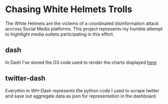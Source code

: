# Chasing White Helmets Trolls

The White Helmets are the victems of a coordinated disinformation attack accross Social Media platforms. 
This project represents my humble attempt to hightlight media outlets participating in this effort.

## dash
In Dash I've stored the D3 code used to render the charts displayed [here](http://s3.amazonaws.com/wh-twitter/index.html)

## twitter-dash
Everythin in WH-Dash represents the python code I used to scrape twitter and save out aggregate data as json for representation in the dashboard. 
